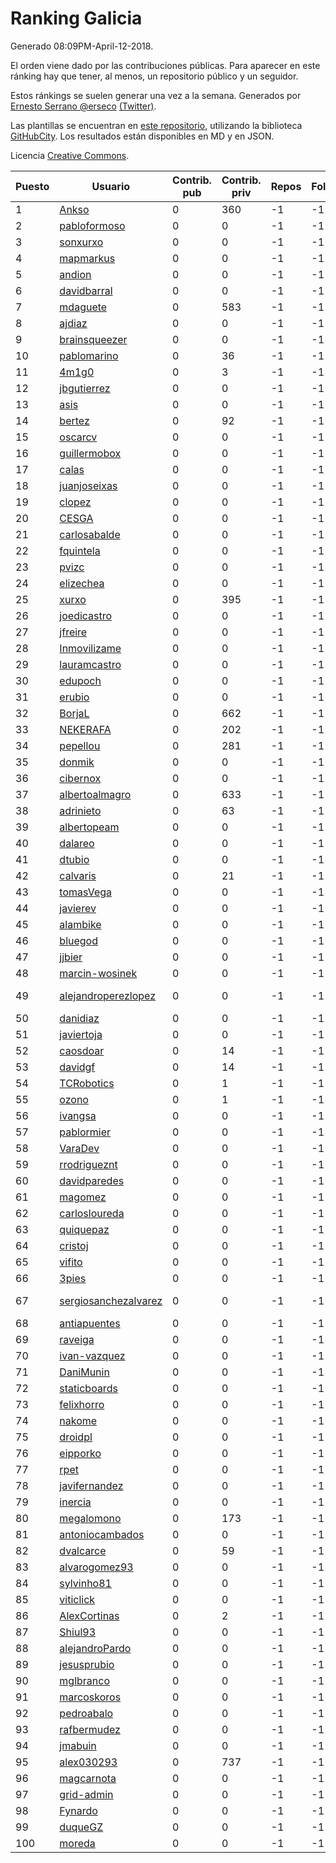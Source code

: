 # Ranking Galicia

Generado 08:09PM-April-12-2018.

El orden viene dado por las contribuciones públicas. Para aparecer en este ránking hay que tener, al menos, un repositorio público y un seguidor.

Estos ránkings se suelen generar una vez a la semana. Generados por [Ernesto Serrano @erseco](https://github.com/erseco/) [(Twitter)](https://twitter.com/erseco).

Las plantillas se encuentran en [este repositorio](https://github.com/iblancasa/GH-Spanish-Ranking), utilizando la biblioteca [GitHubCity](https://github.com/iblancasa/GitHubCity). Los resultados están disponibles en MD y en JSON.

Licencia [Creative Commons](https://creativecommons.org/licenses/by/4.0/).

| Puesto   |  Usuario  | Contrib. pub | Contrib. priv |Repos| Followers | Desde |  Avatar  |
|----------|-----------|--------------|---------------|-----|-----------|-------|----------|
|1|[Ankso](https://github.com/Ankso)|0|360|-1|-1||![Ankso]()|
|2|[pabloformoso](https://github.com/pabloformoso)|0|0|-1|-1||![pabloformoso]()|
|3|[sonxurxo](https://github.com/sonxurxo)|0|0|-1|-1||![sonxurxo]()|
|4|[mapmarkus](https://github.com/mapmarkus)|0|0|-1|-1||![mapmarkus]()|
|5|[andion](https://github.com/andion)|0|0|-1|-1||![andion]()|
|6|[davidbarral](https://github.com/davidbarral)|0|0|-1|-1||![davidbarral]()|
|7|[mdaguete](https://github.com/mdaguete)|0|583|-1|-1||![mdaguete]()|
|8|[ajdiaz](https://github.com/ajdiaz)|0|0|-1|-1||![ajdiaz]()|
|9|[brainsqueezer](https://github.com/brainsqueezer)|0|0|-1|-1||![brainsqueezer]()|
|10|[pablomarino](https://github.com/pablomarino)|0|36|-1|-1||![pablomarino]()|
|11|[4m1g0](https://github.com/4m1g0)|0|3|-1|-1||![4m1g0]()|
|12|[jbgutierrez](https://github.com/jbgutierrez)|0|0|-1|-1||![jbgutierrez]()|
|13|[asis](https://github.com/asis)|0|0|-1|-1||![asis]()|
|14|[bertez](https://github.com/bertez)|0|92|-1|-1||![bertez]()|
|15|[oscarcv](https://github.com/oscarcv)|0|0|-1|-1||![oscarcv]()|
|16|[guillermobox](https://github.com/guillermobox)|0|0|-1|-1||![guillermobox]()|
|17|[calas](https://github.com/calas)|0|0|-1|-1||![calas]()|
|18|[juanjoseixas](https://github.com/juanjoseixas)|0|0|-1|-1||![juanjoseixas]()|
|19|[clopez](https://github.com/clopez)|0|0|-1|-1||![clopez]()|
|20|[CESGA](https://github.com/CESGA)|0|0|-1|-1||![CESGA]()|
|21|[carlosabalde](https://github.com/carlosabalde)|0|0|-1|-1||![carlosabalde]()|
|22|[fquintela](https://github.com/fquintela)|0|0|-1|-1||![fquintela]()|
|23|[pvizc](https://github.com/pvizc)|0|0|-1|-1||![pvizc]()|
|24|[elizechea](https://github.com/elizechea)|0|0|-1|-1||![elizechea]()|
|25|[xurxo](https://github.com/xurxo)|0|395|-1|-1||![xurxo]()|
|26|[joedicastro](https://github.com/joedicastro)|0|0|-1|-1||![joedicastro]()|
|27|[jfreire](https://github.com/jfreire)|0|0|-1|-1||![jfreire]()|
|28|[Inmovilizame](https://github.com/Inmovilizame)|0|0|-1|-1||![Inmovilizame]()|
|29|[lauramcastro](https://github.com/lauramcastro)|0|0|-1|-1||![lauramcastro]()|
|30|[edupoch](https://github.com/edupoch)|0|0|-1|-1||![edupoch]()|
|31|[erubio](https://github.com/erubio)|0|0|-1|-1||![erubio]()|
|32|[BorjaL](https://github.com/BorjaL)|0|662|-1|-1||![BorjaL]()|
|33|[NEKERAFA](https://github.com/NEKERAFA)|0|202|-1|-1||![NEKERAFA]()|
|34|[pepellou](https://github.com/pepellou)|0|281|-1|-1||![pepellou]()|
|35|[donmik](https://github.com/donmik)|0|0|-1|-1||![donmik]()|
|36|[cibernox](https://github.com/cibernox)|0|0|-1|-1||![cibernox]()|
|37|[albertoalmagro](https://github.com/albertoalmagro)|0|633|-1|-1||![albertoalmagro]()|
|38|[adrinieto](https://github.com/adrinieto)|0|63|-1|-1||![adrinieto]()|
|39|[albertopeam](https://github.com/albertopeam)|0|0|-1|-1||![albertopeam]()|
|40|[dalareo](https://github.com/dalareo)|0|0|-1|-1||![dalareo]()|
|41|[dtubio](https://github.com/dtubio)|0|0|-1|-1||![dtubio]()|
|42|[calvaris](https://github.com/calvaris)|0|21|-1|-1||![calvaris]()|
|43|[tomasVega](https://github.com/tomasVega)|0|0|-1|-1||![tomasVega]()|
|44|[javierev](https://github.com/javierev)|0|0|-1|-1||![javierev]()|
|45|[alambike](https://github.com/alambike)|0|0|-1|-1||![alambike]()|
|46|[bluegod](https://github.com/bluegod)|0|0|-1|-1||![bluegod]()|
|47|[jjbier](https://github.com/jjbier)|0|0|-1|-1||![jjbier]()|
|48|[marcin-wosinek](https://github.com/marcin-wosinek)|0|0|-1|-1||![marcin-wosinek]()|
|49|[alejandroperezlopez](https://github.com/alejandroperezlopez)|0|0|-1|-1||![alejandroperezlopez]()|
|50|[danidiaz](https://github.com/danidiaz)|0|0|-1|-1||![danidiaz]()|
|51|[javiertoja](https://github.com/javiertoja)|0|0|-1|-1||![javiertoja]()|
|52|[caosdoar](https://github.com/caosdoar)|0|14|-1|-1||![caosdoar]()|
|53|[davidgf](https://github.com/davidgf)|0|14|-1|-1||![davidgf]()|
|54|[TCRobotics](https://github.com/TCRobotics)|0|1|-1|-1||![TCRobotics]()|
|55|[ozono](https://github.com/ozono)|0|1|-1|-1||![ozono]()|
|56|[ivangsa](https://github.com/ivangsa)|0|0|-1|-1||![ivangsa]()|
|57|[pablormier](https://github.com/pablormier)|0|0|-1|-1||![pablormier]()|
|58|[VaraDev](https://github.com/VaraDev)|0|0|-1|-1||![VaraDev]()|
|59|[rrodrigueznt](https://github.com/rrodrigueznt)|0|0|-1|-1||![rrodrigueznt]()|
|60|[davidparedes](https://github.com/davidparedes)|0|0|-1|-1||![davidparedes]()|
|61|[magomez](https://github.com/magomez)|0|0|-1|-1||![magomez]()|
|62|[carlosloureda](https://github.com/carlosloureda)|0|0|-1|-1||![carlosloureda]()|
|63|[quiquepaz](https://github.com/quiquepaz)|0|0|-1|-1||![quiquepaz]()|
|64|[cristoj](https://github.com/cristoj)|0|0|-1|-1||![cristoj]()|
|65|[vifito](https://github.com/vifito)|0|0|-1|-1||![vifito]()|
|66|[3pies](https://github.com/3pies)|0|0|-1|-1||![3pies]()|
|67|[sergiosanchezalvarez](https://github.com/sergiosanchezalvarez)|0|0|-1|-1||![sergiosanchezalvarez]()|
|68|[antiapuentes](https://github.com/antiapuentes)|0|0|-1|-1||![antiapuentes]()|
|69|[raveiga](https://github.com/raveiga)|0|0|-1|-1||![raveiga]()|
|70|[ivan-vazquez](https://github.com/ivan-vazquez)|0|0|-1|-1||![ivan-vazquez]()|
|71|[DaniMunin](https://github.com/DaniMunin)|0|0|-1|-1||![DaniMunin]()|
|72|[staticboards](https://github.com/staticboards)|0|0|-1|-1||![staticboards]()|
|73|[felixhorro](https://github.com/felixhorro)|0|0|-1|-1||![felixhorro]()|
|74|[nakome](https://github.com/nakome)|0|0|-1|-1||![nakome]()|
|75|[droidpl](https://github.com/droidpl)|0|0|-1|-1||![droidpl]()|
|76|[eipporko](https://github.com/eipporko)|0|0|-1|-1||![eipporko]()|
|77|[rpet](https://github.com/rpet)|0|0|-1|-1||![rpet]()|
|78|[javifernandez](https://github.com/javifernandez)|0|0|-1|-1||![javifernandez]()|
|79|[inercia](https://github.com/inercia)|0|0|-1|-1||![inercia]()|
|80|[megalomono](https://github.com/megalomono)|0|173|-1|-1||![megalomono]()|
|81|[antoniocambados](https://github.com/antoniocambados)|0|0|-1|-1||![antoniocambados]()|
|82|[dvalcarce](https://github.com/dvalcarce)|0|59|-1|-1||![dvalcarce]()|
|83|[alvarogomez93](https://github.com/alvarogomez93)|0|0|-1|-1||![alvarogomez93]()|
|84|[sylvinho81](https://github.com/sylvinho81)|0|0|-1|-1||![sylvinho81]()|
|85|[viticlick](https://github.com/viticlick)|0|0|-1|-1||![viticlick]()|
|86|[AlexCortinas](https://github.com/AlexCortinas)|0|2|-1|-1||![AlexCortinas]()|
|87|[Shiul93](https://github.com/Shiul93)|0|0|-1|-1||![Shiul93]()|
|88|[alejandroPardo](https://github.com/alejandroPardo)|0|0|-1|-1||![alejandroPardo]()|
|89|[jesusprubio](https://github.com/jesusprubio)|0|0|-1|-1||![jesusprubio]()|
|90|[mglbranco](https://github.com/mglbranco)|0|0|-1|-1||![mglbranco]()|
|91|[marcoskoros](https://github.com/marcoskoros)|0|0|-1|-1||![marcoskoros]()|
|92|[pedroabalo](https://github.com/pedroabalo)|0|0|-1|-1||![pedroabalo]()|
|93|[rafbermudez](https://github.com/rafbermudez)|0|0|-1|-1||![rafbermudez]()|
|94|[jmabuin](https://github.com/jmabuin)|0|0|-1|-1||![jmabuin]()|
|95|[alex030293](https://github.com/alex030293)|0|737|-1|-1||![alex030293]()|
|96|[magcarnota](https://github.com/magcarnota)|0|0|-1|-1||![magcarnota]()|
|97|[grid-admin](https://github.com/grid-admin)|0|0|-1|-1||![grid-admin]()|
|98|[Fynardo](https://github.com/Fynardo)|0|0|-1|-1||![Fynardo]()|
|99|[duqueGZ](https://github.com/duqueGZ)|0|0|-1|-1||![duqueGZ]()|
|100|[moreda](https://github.com/moreda)|0|0|-1|-1||![moreda]()|
